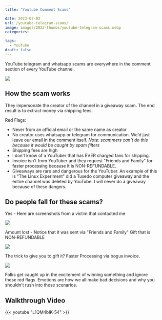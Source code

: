 ```yaml
---
title: "Youtube Comment Scams"

date: 2023-02-03
url: /youtube-telegram-scams/
image: images/2023-thumbs/youtube-telegram-scams.webp
categories:

tags:
  - YouTube
draft: false
---
```

YouTube telegram and whatsapp scams are everywhere in the comment section of every YouTube channel.
<!--more-->

![](/images/2023/youtube-telegram-scams/scam1.webp)

## How the scam works

They impersonate the creator of the channel in a giveaway scam. The end result is to extract money via shipping fees.

Red Flags:
- Never from an official email or the same name as creator
- No creator uses whatsapp or telegram for communication. We'd just leave our email in the comment itself. _Note: scammers can't do this because it would be caught by spam filters_
- Shipping fees are high
- I don't know of a YouTuber that has EVER charged fans for shipping.
- Invoice isn't from YouTuber and they request "Friends and Family" for faster processing because it is NON-REFUNDABLE.
- Giveaways are rare and dangerous for the YouTuber. An example of this is "The Linux Experiment" did a Tuxedo computer giveaway and the entire channel was deleted by YouTube. I will never do a giveaway because of these dangers.

## Do people fall for these scams?

Yes - Here are screenshots from a victim that contacted me

![](/images/2023/youtube-telegram-scams/victim1.webp)

Amount lost - Notice that it was sent via "Friends and Family" Gift that is NON-REFUNDABLE

![](/images/2023/youtube-telegram-scams/victim2.webp)

The trick to give you to gift it? Faster Processing via bogus invoice. 

![](/images/2023/youtube-telegram-scams/bogus-invoice.webp)

Folks get caught up in the excitement of winning something and ignore these red flags. Emotions are how we all make bad decisions and why you shouldn't rush into these scenarios.

## Walkthrough Video

{{< youtube "L1QM4blK-54" >}}
